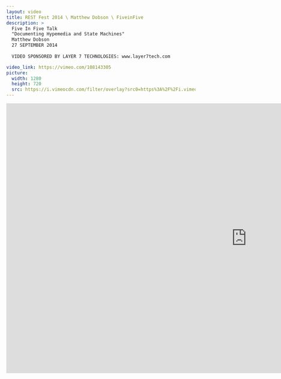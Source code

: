 ```yaml
---
layout: video
title: REST Fest 2014 \ Matthew Dobson \ FiveinFive
description: >
  Five In Five Talk
  "Documenting Hypemedia and State Machines"
  Matthew Dobson
  27 SEPTEMBER 2014
  
  VIDEO SPONSORED BY LAYER 7 TECHNOLOGIES: www.layer7tech.com

video_link: https://vimeo.com/108143305
picture:
  width: 1280
  height: 720
  src: https://i.vimeocdn.com/filter/overlay?src0=https%3A%2F%2Fi.vimeocdn.com%2Fvideo%2F491760065_1280x720.jpg&src1=http%3A%2F%2Ff.vimeocdn.com%2Fp%2Fimages%2Fcrawler_play.png
---
```

<iframe src="https://player.vimeo.com/video/108143305?title=0&byline=0&portrait=0&badge=0&autopause=0&player_id=0" width="1280" height="720" frameborder="0" title="REST Fest 2014 \ Matthew Dobson \ FiveinFive" webkitallowfullscreen mozallowfullscreen allowfullscreen></iframe>
